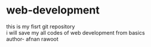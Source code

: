 # web-development
this is my fisrt git repository<br>
i will save my all codes of web development from basics<br>
author- afnan rawoot
